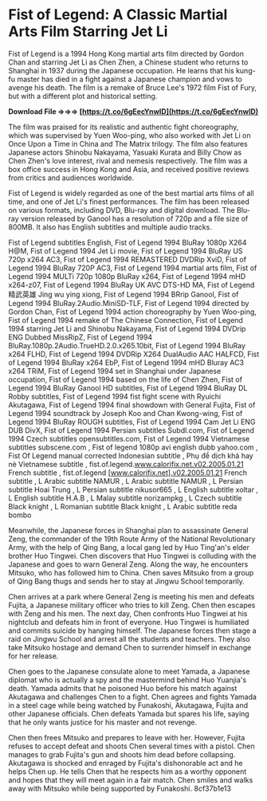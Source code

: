 # Fist of Legend: A Classic Martial Arts Film Starring Jet Li
 
Fist of Legend is a 1994 Hong Kong martial arts film directed by Gordon Chan and starring Jet Li as Chen Zhen, a Chinese student who returns to Shanghai in 1937 during the Japanese occupation. He learns that his kung-fu master has died in a fight against a Japanese champion and vows to avenge his death. The film is a remake of Bruce Lee's 1972 film Fist of Fury, but with a different plot and historical setting.
 
**Download File ⇒⇒⇒ [https://t.co/6gEecYnwlD](https://t.co/6gEecYnwlD)**


 
The film was praised for its realistic and authentic fight choreography, which was supervised by Yuen Woo-ping, who also worked with Jet Li on Once Upon a Time in China and The Matrix trilogy. The film also features Japanese actors Shinobu Nakayama, Yasuaki Kurata and Billy Chow as Chen Zhen's love interest, rival and nemesis respectively. The film was a box office success in Hong Kong and Asia, and received positive reviews from critics and audiences worldwide.
 
Fist of Legend is widely regarded as one of the best martial arts films of all time, and one of Jet Li's finest performances. The film has been released on various formats, including DVD, Blu-ray and digital download. The Blu-ray version released by Ganool has a resolution of 720p and a file size of 800MB. It also has English subtitles and multiple audio tracks.
 
Fist of Legend subtitles English,  Fist of Legend 1994 BluRay 1080p X264 H@M,  Fist of Legend 1994 Jet Li movie,  Fist of Legend 1994 BluRay US 720p x264 AC3,  Fist of Legend 1994 REMASTERED DVDRip XviD,  Fist of Legend 1994 BluRay 720P AC3,  Fist of Legend 1994 martial arts film,  Fist of Legend 1994 MULTi 720p 1080p BluRay x264,  Fist of Legend 1994 mHD x264-z07,  Fist of Legend 1994 BluRay UK AVC DTS-HD MA,  Fist of Legend 精武英雄 Jing wu ying xiong,  Fist of Legend 1994 BRrip Ganool,  Fist of Legend 1994 BluRay.2Audio.MiniSD-TLF,  Fist of Legend 1994 directed by Gordon Chan,  Fist of Legend 1994 action choreography by Yuen Woo-ping,  Fist of Legend 1994 remake of The Chinese Connection,  Fist of Legend 1994 starring Jet Li and Shinobu Nakayama,  Fist of Legend 1994 DVDrip ENG Dubbed MissRipZ,  Fist of Legend 1994 BluRay.1080p.2Audio.TrueHD.2.0.x265.10bit,  Fist of Legend 1994 BluRay x264 FLHD,  Fist of Legend 1994 DVDRip X264 DualAudio AAC HALFCD,  Fist of Legend 1994 BluRay x264 EbP,  Fist of Legend 1994 mHD Bluray AC3 x264 TRiM,  Fist of Legend 1994 set in Shanghai under Japanese occupation,  Fist of Legend 1994 based on the life of Chen Zhen,  Fist of Legend 1994 BluRay Ganool HD subtitles,  Fist of Legend 1994 BluRay DL Robby subtitles,  Fist of Legend 1994 fist fight scene with Ryuichi Akutagawa,  Fist of Legend 1994 final showdown with General Fujita,  Fist of Legend 1994 soundtrack by Joseph Koo and Chan Kwong-wing,  Fist of Legend 1994 BluRay ROUGH subtitles,  Fist of Legend 1994 Cam Jet Li ENG DUB DivX,  Fist of Legend 1994 Persian subtitles Subdl.com,  Fist of Legend 1994 Czech subtitles opensubtitles.com,  Fist of Legend 1994 Vietnamese subtitles subscene.com ,  Fist of legend 1080p avi english dubb yahoo.com ,  Fist Of Legend manual corrected Indonesian subtitle ,  Phụ đề dịch khá hay nè Vietnamese subtitle ,  fist.of.legend.www.calorifix.net.v02.2005.01.21 French subtitle ,  fist.of.legend [www.calorifix.net].v02.2005.01.21 French subtitle ,  L Arabic subtitle NAMUR ,  L Arabic subtitle NAMUR ,  L Persian subtitle Hoai Trung ,  L Persian subtitle nikusor665 ,  L English subtitle xoltar ,  L English subtitle H.A.B ,  L Malay subtitle norizampkg ,  L Czech subtitle Black knight ,  L Romanian subtitle Black knight ,  L Arabic subtitle reda bombo
  
Meanwhile, the Japanese forces in Shanghai plan to assassinate General Zeng, the commander of the 19th Route Army of the National Revolutionary Army, with the help of Qing Bang, a local gang led by Huo Ting'an's elder brother Huo Tingwei. Chen discovers that Huo Tingwei is colluding with the Japanese and goes to warn General Zeng. Along the way, he encounters Mitsuko, who has followed him to China. Chen saves Mitsuko from a group of Qing Bang thugs and sends her to stay at Jingwu School temporarily.
 
Chen arrives at a park where General Zeng is meeting his men and defeats Fujita, a Japanese military officer who tries to kill Zeng. Chen then escapes with Zeng and his men. The next day, Chen confronts Huo Tingwei at his nightclub and defeats him in front of everyone. Huo Tingwei is humiliated and commits suicide by hanging himself. The Japanese forces then stage a raid on Jingwu School and arrest all the students and teachers. They also take Mitsuko hostage and demand Chen to surrender himself in exchange for her release.
 
Chen goes to the Japanese consulate alone to meet Yamada, a Japanese diplomat who is actually a spy and the mastermind behind Huo Yuanjia's death. Yamada admits that he poisoned Huo before his match against Akutagawa and challenges Chen to a fight. Chen agrees and fights Yamada in a steel cage while being watched by Funakoshi, Akutagawa, Fujita and other Japanese officials. Chen defeats Yamada but spares his life, saying that he only wants justice for his master and not revenge.
 
Chen then frees Mitsuko and prepares to leave with her. However, Fujita refuses to accept defeat and shoots Chen several times with a pistol. Chen manages to grab Fujita's gun and shoots him dead before collapsing. Akutagawa is shocked and enraged by Fujita's dishonorable act and he helps Chen up. He tells Chen that he respects him as a worthy opponent and hopes that they will meet again in a fair match. Chen smiles and walks away with Mitsuko while being supported by Funakoshi.
 8cf37b1e13
 
